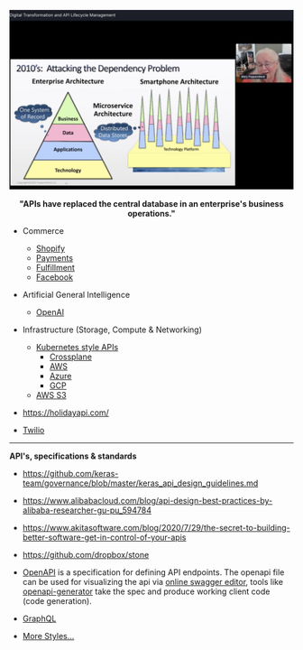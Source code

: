 ![](../images/APIs.jpeg)
<p align="center"> <b> "APIs have replaced the central database in an enterprise's business operations." </b> </p>

* Commerce
  * [Shopify](https://shopify.dev/concepts/shopify-introduction)
  * [Payments](https://stripe.com/docs/api)
  * [Fulfillment](https://shiphero.com/)
  * [Facebook](https://developers.facebook.com/docs/commerce-platform)
* Artificial General Intelligence
  * [OpenAI](https://openai.com/blog/openai-api/)
* Infrastructure (Storage, Compute & Networking)
  * [Kubernetes style APIs](https://kubernetes.io/docs/concepts/overview/kubernetes-api/)
    * [Crossplane](https://crossplane.io/)
    * [AWS](https://aws.amazon.com/blogs/containers/aws-controllers-for-kubernetes-ack/)
    * [Azure]()
    * [GCP](https://cloud.google.com/config-connector/docs/overview)
  * [AWS S3](https://docs.aws.amazon.com/AmazonS3/latest/API/Welcome.html)

* https://holidayapi.com/  
* [Twilio](https://www.twilio.com/docs/api)

---

**API's, specifications & standards**

* https://github.com/keras-team/governance/blob/master/keras_api_design_guidelines.md
* https://www.alibabacloud.com/blog/api-design-best-practices-by-alibaba-researcher-gu-pu_594784
* https://www.akitasoftware.com/blog/2020/7/29/the-secret-to-building-better-software-get-in-control-of-your-apis
* https://github.com/dropbox/stone

* [OpenAPI](https://github.com/OAI/OpenAPI-Specification/) is a specification for defining API endpoints. The openapi file can be used for visualizing the api via [online swagger editor](https://editor.swagger.io/), tools like [openapi-generator](https://github.com/OpenAPITools/openapi-generator) take the spec and produce working client code (code generation).
* [GraphQL](../Patterns/GraphQL.md)  

* [More Styles...](../Patterns/API.md)



